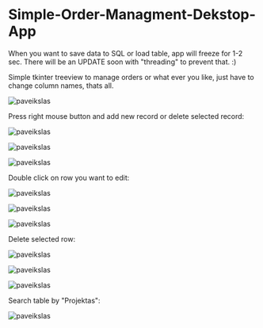 # Simple-Order-Managment-Dekstop-App

When you want to save data to SQL or load table, app will freeze for 1-2 sec. There will be an UPDATE soon with "threading" to prevent that. :)


Simple tkinter treeview to manage orders or what ever you like, just have to change column names, thats all.

![paveikslas](https://user-images.githubusercontent.com/51360361/232301542-bbaa7a6f-c2ce-47d9-9d6d-cdbd79f1c109.png)

Press right mouse button and add new record or delete selected record:

![paveikslas](https://user-images.githubusercontent.com/51360361/232302358-9612f738-9b3d-4a7c-9750-3fcf288650ad.png)

![paveikslas](https://user-images.githubusercontent.com/51360361/232302494-78555e3b-6d63-41b3-8a0b-bbeac3dca2c1.png)

![paveikslas](https://user-images.githubusercontent.com/51360361/232302535-04ecc870-3825-4bf5-9967-f4a5e8af555b.png)

Double click on row you want to edit:

![paveikslas](https://user-images.githubusercontent.com/51360361/232302556-ffe2099d-eda6-4d49-8146-6bc8f5c25d65.png)

![paveikslas](https://user-images.githubusercontent.com/51360361/232302667-a9ec67b6-d67a-45b2-84ff-50fbfb7e3e47.png)

![paveikslas](https://user-images.githubusercontent.com/51360361/232302770-1a2f045d-e125-48ea-ad49-fb2979ab8068.png)

Delete selected row:

![paveikslas](https://user-images.githubusercontent.com/51360361/232303121-2cd360d5-c30b-4283-b0bb-67d82cfd7775.png)

![paveikslas](https://user-images.githubusercontent.com/51360361/232302915-c0ef4db1-0f55-4ec1-bec5-34d24901bff9.png)

![paveikslas](https://user-images.githubusercontent.com/51360361/232303220-a55be6b4-f3d5-43d1-9653-5e9f83f15720.png)

Search table by "Projektas":

![paveikslas](https://user-images.githubusercontent.com/51360361/232303445-398fb112-5624-4906-9fd9-037750701f59.png)
